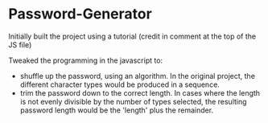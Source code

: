 # Password-Generator

Initially built the project using a tutorial (credit in comment at the top of the JS file)

Tweaked the programming in the javascript to:
  - shuffle up the password, using an algorithm. In the original project, the different character types would be produced in a sequence.
  - trim the password down to the correct length. In cases where the length is not evenly divisible by the number of types selected, 
    the resulting password length would be the 'length' plus the remainder.

